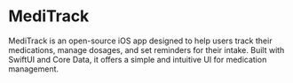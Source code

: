 # MediTrack
MediTrack is an open-source iOS app designed to help users track their medications, manage dosages, and set reminders for their intake. Built with SwiftUI and Core Data, it offers a simple and intuitive UI for medication management.
